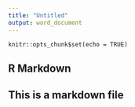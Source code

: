 ```yaml
---
title: "Untitled"
output: word_document
---
```


```{r setup, include=FALSE}
knitr::opts_chunk$set(echo = TRUE)
```

## R Markdown

## This is a markdown file